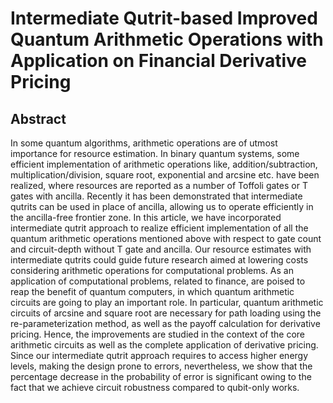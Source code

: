 # Intermediate Qutrit-based Improved Quantum Arithmetic Operations with Application on Financial Derivative Pricing

## Abstract

In some quantum algorithms, arithmetic operations are of utmost importance for resource estimation. In binary quantum systems, some efficient implementation of arithmetic operations like, addition/subtraction, multiplication/division, square root, exponential and arcsine etc. have been realized, where resources are reported as a number of Toffoli gates or T gates with ancilla. Recently it has been demonstrated that intermediate qutrits can be used in place of ancilla, allowing us to operate efficiently in the ancilla-free frontier zone. In this article, we have incorporated intermediate qutrit approach to realize efficient implementation of all the quantum arithmetic operations mentioned above with respect to gate count and circuit-depth without T gate and ancilla. Our resource estimates with intermediate qutrits could guide future research aimed at lowering costs considering arithmetic operations for computational problems. As an application of computational problems, related to finance, are poised to reap the benefit of quantum computers, in which quantum arithmetic circuits are going to play an important role. In particular, quantum arithmetic circuits of arcsine and square root are necessary for path loading using the re-parameterization method, as well as the payoff calculation for derivative pricing. Hence, the improvements are studied in the context of the core arithmetic circuits as well as the complete application of derivative pricing. Since our intermediate qutrit approach requires to access higher energy levels, making the design prone to errors, nevertheless, we show that the percentage decrease in the probability of error is significant owing to the fact that we achieve circuit robustness compared to qubit-only works.



